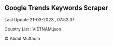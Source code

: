 

## Google Trends Keywords Scraper 
 
Last Update 21-03-2023 , 07:52:37

Country List :
VIETNAM.json



© Abdul Muttaqin 
